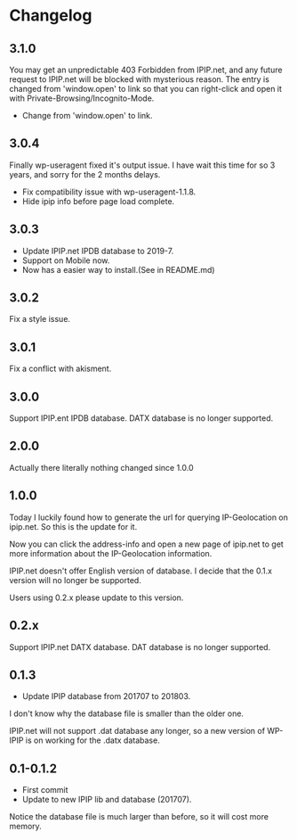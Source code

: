# Changelog

## 3.1.0

You may get an unpredictable 403 Forbidden from IPIP.net, and any future request to IPIP.net will be blocked with mysterious reason. The entry is changed from 'window.open' to <a> link so that you can right-click and open it with Private-Browsing/Incognito-Mode.

- Change from 'window.open' to <a> link.

## 3.0.4

Finally wp-useragent fixed it's output issue. I have wait this time for so 3 years, and sorry for the 2 months delays.

- Fix compatibility issue with wp-useragent-1.1.8.
- Hide ipip info before page load complete.

## 3.0.3

- Update IPIP.net IPDB database to 2019-7.
- Support on Mobile now.
- Now has a easier way to install.(See in README.md)

## 3.0.2

Fix a style issue.

## 3.0.1

Fix a conflict with akisment.

## 3.0.0

Support IPIP.ent IPDB database. DATX database is no longer supported.

## 2.0.0

Actually there literally nothing changed since 1.0.0

## 1.0.0

Today I luckily found how to generate the url for querying IP-Geolocation on ipip.net. So this is the update for it.

Now you can click the address-info and open a new page of ipip.net to get more information about the IP-Geolocation information.

IPIP.net doesn't offer English version of database. I decide that the 0.1.x version will no longer be supported.

Users using 0.2.x please update to this version.

## 0.2.x

Support IPIP.net DATX database. DAT database is no longer supported.

## 0.1.3

- Update IPIP database from 201707 to 201803.

I don't know why the database file is smaller than the older one.

IPIP.net will not support .dat database any longer, so a new version of WP-IPIP is on working for the .datx database.

## 0.1-0.1.2

- First commit
- Update to new IPIP lib and database (201707).

Notice the database file is much larger than before, so it will cost more memory.

